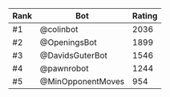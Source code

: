 Rank|Bot|Rating
---|---|---
#1|@colinbot|2036
#2|@OpeningsBot|1899
#3|@DavidsGuterBot|1546
#4|@pawnrobot|1244
#5|@MinOpponentMoves|954
